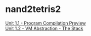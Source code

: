 # nand2tetris2

[Unit 1.1 - Program Compilation Preview](https://www.youtube.com/watch?v=E28KczysecE)\
[Unit 1.2 - VM Abstraction - The Stack](https://www.youtube.com/watch?v=zldqSN7YfY8)
